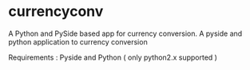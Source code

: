 # currencyconv
<p1>A Python and PySide based app for currency conversion. </p1>
<p2>A pyside and python application to currency conversion</p2>


Requirements : Pyside and Python ( only python2.x supported )
